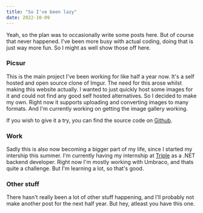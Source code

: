 ```yaml
---
title: "So I've been lazy"
date: 2022-10-09
---
```


Yeah, so the plan was to occasionally write some posts here. But of course that never happened.
I've been more busy with actual coding, doing that is just way more fun. So I might as well show those off here.

### Picsur

This is the main project I've been working for like half a year now. It's a self hosted and open source clone of Imgur. The need for this arose whilst making this website actually. I wanted to just quickly host some images for it and could not find any good self hosted alternatives. So I decided to make my own.
Right now it supports uploading and converting images to many formats. And I'm currently working on getting the image gallery working.

If you wish to give it a try, you can find the source code on [Github](https://github.com/rubikscraft/Picsur).

### Work

Sadly this is also now becoming a bigger part of my life, since I started my intership this summer. I'm currently having my internship at [Triple](https://wearetriple.com/) as a .NET backend developer. Right now I'm mostly working with Umbraco, and thats quite a challenge. But I'm learning a lot, so that's good.

### Other stuff

There hasn't really been a lot of other stuff happening, and I'll probably not make another post for the next half year. But hey, atleast you have this one.
